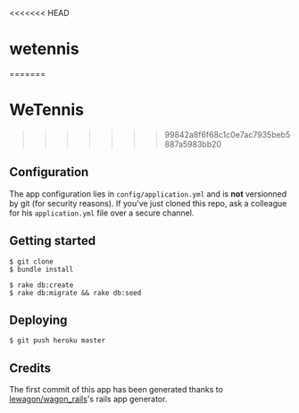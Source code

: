 <<<<<<< HEAD
# wetennis
=======
# WeTennis
>>>>>>> 99842a8f6f68c1c0e7ac7935beb5887a5983bb20

## Configuration

The app configuration lies in `config/application.yml` and is **not**
versionned by git (for security reasons). If you've just cloned this
repo, ask a colleague for his `application.yml` file over a secure channel.


## Getting started

    $ git clone
    $ bundle install

    $ rake db:create
    $ rake db:migrate && rake db:seed


## Deploying

    $ git push heroku master

## Credits

The first commit of this app has been generated thanks to [lewagon/wagon_rails](https://github.com/lewagon/wagon_rails)'s rails app generator.
